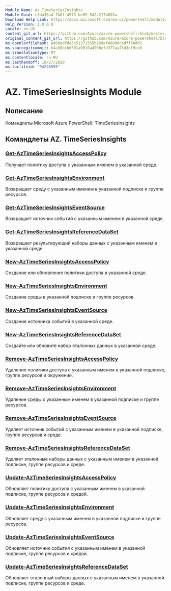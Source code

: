 ```yaml
---
Module Name: Az.TimeSeriesInsights
Module Guid: c3da39a4-7b6f-4973-be69-542c2174633a
Download Help Link: https://docs.microsoft.com/en-us/powershell/module/az.timeseriesinsights
Help Version: 1.0.0.0
Locale: en-US
content_git_url: https://github.com/Azure/azure-powershell/blob/master/src/TimeSeriesInsights/help/Az.TimeSeriesInsights.md
original_content_git_url: https://github.com/Azure/azure-powershell/blob/master/src/TimeSeriesInsights/help/Az.TimeSeriesInsights.md
ms.openlocfilehash: ad8dedfde5c51371555b16daf4600dcbdff30dd1
ms.sourcegitcommit: b4a38bcb0501a9016a4998efd377aa75d3ef9ce8
ms.translationtype: MT
ms.contentlocale: ru-RU
ms.lasthandoff: 10/27/2020
ms.locfileid: "94246595"
---
```

# AZ. TimeSeriesInsights Module
## Nописание
Командлеты Microsoft Azure PowerShell: TimeSeriesInsights

## Командлеты AZ. TimeSeriesInsights
### [Get-AzTimeSeriesInsightsAccessPolicy](Get-AzTimeSeriesInsightsAccessPolicy.md)
Получает политику доступа с указанным именем в указанной среде.

### [Get-AzTimeSeriesInsightsEnvironment](Get-AzTimeSeriesInsightsEnvironment.md)
Возвращает среду с указанным именем в указанной подписке и группе ресурсов.

### [Get-AzTimeSeriesInsightsEventSource](Get-AzTimeSeriesInsightsEventSource.md)
Возвращает источник событий с указанным именем в указанной среде.

### [Get-AzTimeSeriesInsightsReferenceDataSet](Get-AzTimeSeriesInsightsReferenceDataSet.md)
Возвращает результирующий наборы данных с указанным именем в указанной среде.

### [New-AzTimeSeriesInsightsAccessPolicy](New-AzTimeSeriesInsightsAccessPolicy.md)
Создание или обновление политики доступа в указанной среде.

### [New-AzTimeSeriesInsightsEnvironment](New-AzTimeSeriesInsightsEnvironment.md)
Создание среды в указанной подписке и группе ресурсов.

### [New-AzTimeSeriesInsightsEventSource](New-AzTimeSeriesInsightsEventSource.md)
Создание источника событий в указанной среде.

### [New-AzTimeSeriesInsightsReferenceDataSet](New-AzTimeSeriesInsightsReferenceDataSet.md)
Создайте или обновите набор эталонных данных в указанной среде.

### [Remove-AzTimeSeriesInsightsAccessPolicy](Remove-AzTimeSeriesInsightsAccessPolicy.md)
Удаление политики доступа с указанным именем в указанной подписке, группе ресурсов и окружении.

### [Remove-AzTimeSeriesInsightsEnvironment](Remove-AzTimeSeriesInsightsEnvironment.md)
Удаление среды с указанным именем в указанной подписке и группе ресурсов.

### [Remove-AzTimeSeriesInsightsEventSource](Remove-AzTimeSeriesInsightsEventSource.md)
Удаляет источник событий с указанным именем в указанной подписке, группе ресурсов и среде.

### [Remove-AzTimeSeriesInsightsReferenceDataSet](Remove-AzTimeSeriesInsightsReferenceDataSet.md)
Удаляет эталонные наборы данных с указанным именем в указанной подписке, группе ресурсов и среде.

### [Update-AzTimeSeriesInsightsAccessPolicy](Update-AzTimeSeriesInsightsAccessPolicy.md)
Обновляет политику доступа с указанным именем в указанной подписке, группе ресурсов и средой.

### [Update-AzTimeSeriesInsightsEnvironment](Update-AzTimeSeriesInsightsEnvironment.md)
Обновляет среду с указанным именем в указанной подписке и группе ресурсов.

### [Update-AzTimeSeriesInsightsEventSource](Update-AzTimeSeriesInsightsEventSource.md)
Обновляет источник события с указанным именем в указанной подписке, группе ресурсов и средой.

### [Update-AzTimeSeriesInsightsReferenceDataSet](Update-AzTimeSeriesInsightsReferenceDataSet.md)
Обновляет эталонный наборы данных с указанным именем в указанной подписке, группе ресурсов и среде.

